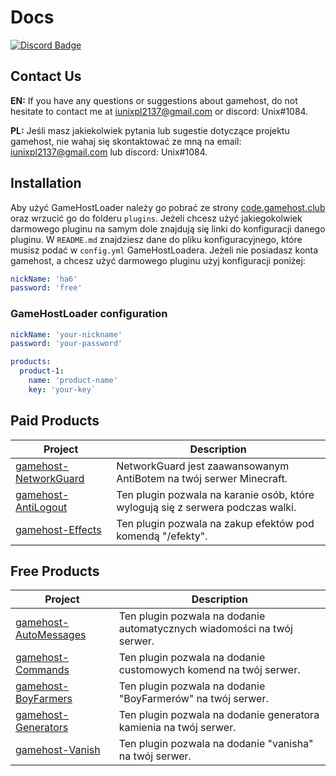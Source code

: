 # Docs

[![Discord Badge](https://discordapp.com/api/guilds/757105576370241626/widget.png)](https://discord.gg/rGPqAhFW5B)

## Contact Us
**EN:** If you have any questions or suggestions about gamehost, do not hesitate to contact me at iunixpl2137@gmail.com or discord: Unix#1084.

**PL:** Jeśli masz jakiekolwiek pytania lub sugestie dotyczące projektu gamehost, nie wahaj się skontaktować ze mną na email: iunixpl2137@gmail.com lub discord: Unix#1084.

## Installation
Aby użyć GameHostLoader należy go pobrać ze strony [code.gamehost.club](https://code.gamehost.club) oraz wrzucić go do folderu `plugins`.
Jeżeli chcesz użyć jakiegokolwiek darmowego pluginu na samym dole znajdują się linki do konfiguracji danego pluginu. W `README.md` znajdziesz dane do pliku konfiguracyjnego, które musisz podać w `config.yml` GameHostLoadera. Jeżeli nie posiadasz konta gamehost, a chcesz użyć darmowego pluginu użyj konfiguracji poniżej:
```yaml
nickName: 'ha6'
password: 'free'
```

### GameHostLoader configuration
```yaml
nickName: 'your-nickname'
password: 'your-password'

products:
  product-1:
    name: 'product-name'
    key: 'your-key`
```

## Paid Products

Project | Description
--- | ---
[gamehost-NetworkGuard](https://github.com/gamehost-club/Docs/tree/main/products/gamehost-NetworkGuard) | NetworkGuard jest zaawansowanym AntiBotem na twój serwer Minecraft.
[gamehost-AntiLogout](https://github.com/gamehost-club/Docs/tree/main/products/gamehost-AntiLogout) | Ten plugin pozwala na karanie osób, które wylogują się z serwera podczas walki.
[gamehost-Effects](https://github.com/gamehost-club/Docs/tree/main/products/gamehost-Effects) | Ten plugin pozwala na zakup efektów pod komendą "/efekty".

## Free Products

Project | Description
--- | ---
[gamehost-AutoMessages](https://github.com/gamehost-club/Docs/tree/main/products/gamehost-AutoMessages) | Ten plugin pozwala na dodanie automatycznych wiadomości na twój serwer.
[gamehost-Commands](https://github.com/gamehost-club/Docs/tree/main/products/gamehost-Commands) | Ten plugin pozwala na dodanie customowych komend na twój serwer.
[gamehost-BoyFarmers](https://github.com/gamehost-club/Docs/tree/main/products/gamehost-BoyFarmers) | Ten plugin pozwala na dodanie "BoyFarmerów" na twój serwer.
[gamehost-Generators](https://github.com/gamehost-club/Docs/tree/main/products/gamehost-Generators) | Ten plugin pozwala na dodanie generatora kamienia na twój serwer.
[gamehost-Vanish](https://github.com/gamehost-club/Docs/tree/main/products/gamehost-Vanish) | Ten plugin pozwala na dodanie "vanisha" na twój serwer.